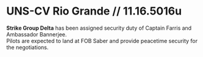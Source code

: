# UNS-CV Rio Grande // 11.16.5016u
**Strike Group Delta** has been assigned security duty of Captain Farris and Ambassador Bannerjee. <br />
Pilots are expected to land at FOB Saber and provide peacetime security for the negotiations.